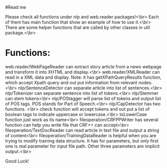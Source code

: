 #Read me

Please check all functions under nlp and web.reader packages!<\br>
Each of them has main function that show an example of how to use it.<\br>
There are some helper functions that are called by other classes in util package.<\br>

Functions:
===
web.reader/WebPageReader can extract  story article from a news webpage and transform it into XHTML and display.<\br>
web.reader/XMLReader can read in a XML data and display. Note: it has getXPathQueryResults function, which accept Xpath query and out put information from relevant nodes.<\br>
nlp/SentenceDetector can separate article into list of sentences.<\br>
nlp/Tokenizer can separate sentence into list of tokens.<\br>
nlp/Stemmer can stem tokens<\br>
nlp/POStagger will parse list of tokens and output list of POS tags. POS stands for Part of Speech.<\br>
nlp/CapDetector has two functions. <\br>
check function will accept tokens and out put a list of boolean tags to indicate uppercase or lowercase.<\br>
toLowerCase function just work as its name<\br>
fileoperation/CRFPPWriter has several function can help you write file that CRF++ can accept<\br>
fileoperation/TextDocReader can read article in text file and output a string of content<\br>
fileoperation/TrainingDataReader is helpful when you are trying to modify training data structure. It has for parameters, but only first one is real parameter for input file path. Other three parameters are implicit output.<\br>




Good Luck!
